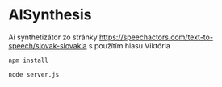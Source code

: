 # AISynthesis
Ai synthetizátor zo stránky https://speechactors.com/text-to-speech/slovak-slovakia s použítím hlasu Viktória

```npm install```

```node server.js```
